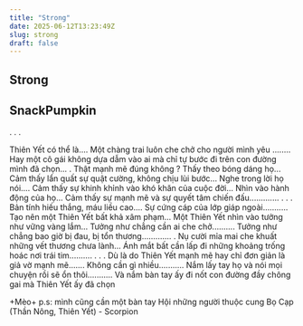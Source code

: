 ```yaml
---
title: "Strong"
date: 2025-06-12T13:23:49Z
slug: strong
draft: false
---
```


## Strong

## SnackPumpkin

.
.
.

Thiên Yết có thể là....
Một chàng trai luôn che chở cho người mình yêu ........
Hay một cô gái không dựa dẫm vào ai mà chỉ tự bước đi trên con đường mình đã chọn...
.
Thật mạnh mẽ đúng không ?
Thấy theo bóng dáng họ...
Cảm thấy lẩn quất sự quật cường, không chịu lùi bước...
Nghe trong lời họ nói....
Cảm thấy sự khinh khỉnh vào khó khăn của cuộc đời...
Nhìn vào hành động của họ...
Cảm thấy sự mạnh mẽ và sự quyết tâm chiến đấu.............
.
.
.
Bản tính hiếu thắng, máu liều cao....
Sự cứng cáp của lớp giáp ngoài...........
Tạo nên một Thiên Yết bất khả xâm phạm...
Một Thiên Yết nhìn vào tưởng như vững vàng lắm...
Tưởng như chẳng cần ai che chở..........
Tưởng như chẳng bao giờ bị đau, bị tổn thương.............
.
Nụ cười mỉa mai che khuất những vết thương chưa lành...
Ánh mắt bất cần lấp đi những khoảng trống hoác nơi trái tim..........
.
.
.
Dù là do Thiên Yết mạnh mẽ hay chỉ đơn giản là giả vờ mạnh mẽ.......
Không cần gì nhiều...........
Nắm lấy tay họ và nói mọi chuyện rồi sẽ ổn thôi...........
Và nắm bàn tay ấy đi nốt con đường đầy chông gai mà Thiên Yết ấy đã chọn

+Mèo+
p.s: mình cũng cần một bàn tay 
Hội những người thuộc cung Bọ Cạp (Thần Nông, Thiên Yết) - Scorpion